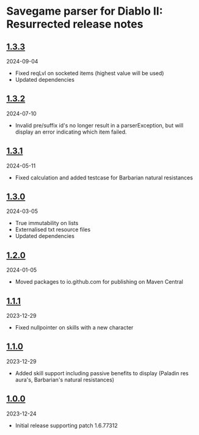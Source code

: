 # Savegame parser for Diablo II: Resurrected release notes

## [1.3.3](https://github.com/Paladijn/d2rsavegameparser/releases/tag/d2rsavegameparser-1.3.3)
2024-09-04
* Fixed reqLvl on socketed items (highest value will be used)
* Updated dependencies

## [1.3.2](https://github.com/Paladijn/d2rsavegameparser/releases/tag/d2rsavegameparser-1.3.2)
2024-07-10
* Invalid pre/suffix id's no longer result in a parserException, but will display an error indicating which item failed.

## [1.3.1](https://github.com/Paladijn/d2rsavegameparser/releases/tag/d2rsavegameparser-1.3.1)
2024-05-11
* Fixed calculation and added testcase for Barbarian natural resistances

## [1.3.0](https://github.com/Paladijn/d2rsavegameparser/releases/tag/d2rsavegameparser-1.3.0)
2024-03-05
* True immutability on lists
* Externalised txt resource files
* Updated dependencies

## [1.2.0](https://github.com/Paladijn/d2rsavegameparser/releases/tag/d2rsavegameparser-1.2.0)
2024-01-05
* Moved packages to io.github.com for publishing on Maven Central

## [1.1.1](https://github.com/Paladijn/d2rsavegameparser/releases/tag/d2rsavegameparser-1.1.1)
2023-12-29
* Fixed nullpointer on skills with a new character

## [1.1.0](https://github.com/Paladijn/d2rsavegameparser/releases/tag/d2rsavegameparser-1.1.0)
2023-12-29
* Added skill support including passive benefits to display (Paladin res aura's, Barbarian's natural resistances)

## [1.0.0](https://github.com/Paladijn/d2rsavegameparser/releases/tag/d2rsavegameparser-1.0.0)
2023-12-24
* Initial release supporting patch 1.6.77312
